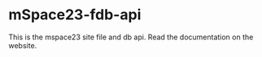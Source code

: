 # mSpace23-fdb-api

This is the mspace23 site file and db api. Read the documentation on the website.